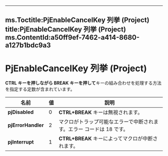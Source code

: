 

---
ms.Toctitle:PjEnableCancelKey 列挙 (Project)
title:PjEnableCancelKey 列挙 (Project)
ms.ContentId:a50ff9ef-7462-a414-8680-a127b1bdc9a3
---
# PjEnableCancelKey 列挙 (Project)




**CTRL キーを押しながら BREAK キーを押して**キーの組み合わせを処理する方法を指定する定数が含まれています。

|**名前**|**値**|**説明**|
|---|---|---|
|**pjDisabled**|0|**CTRL+BREAK** キーは無視されます。|
|**pjErrorHandler**|2|マクロがトラップ可能なエラーで中断されます。エラー コードは 18 です。|
|**pjInterrupt**|1|**CTRL+BREAK** キーによってマクロが中断されます。|




